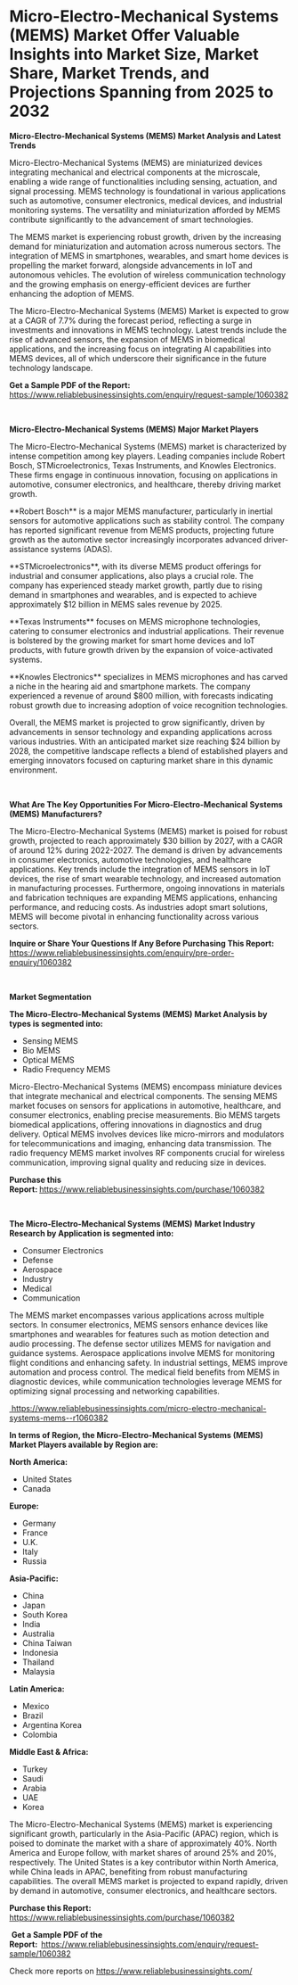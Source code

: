 <p><h1>Micro-Electro-Mechanical Systems (MEMS) Market Offer Valuable Insights into Market Size, Market Share, Market Trends, and Projections Spanning from 2025 to 2032</h1></p><p><strong>Micro-Electro-Mechanical Systems (MEMS) Market Analysis and Latest Trends</strong></p>
<p><p>Micro-Electro-Mechanical Systems (MEMS) are miniaturized devices integrating mechanical and electrical components at the microscale, enabling a wide range of functionalities including sensing, actuation, and signal processing. MEMS technology is foundational in various applications such as automotive, consumer electronics, medical devices, and industrial monitoring systems. The versatility and miniaturization afforded by MEMS contribute significantly to the advancement of smart technologies.</p><p>The MEMS market is experiencing robust growth, driven by the increasing demand for miniaturization and automation across numerous sectors. The integration of MEMS in smartphones, wearables, and smart home devices is propelling the market forward, alongside advancements in IoT and autonomous vehicles. The evolution of wireless communication technology and the growing emphasis on energy-efficient devices are further enhancing the adoption of MEMS.</p><p>The Micro-Electro-Mechanical Systems (MEMS) Market is expected to grow at a CAGR of 7.7% during the forecast period, reflecting a surge in investments and innovations in MEMS technology. Latest trends include the rise of advanced sensors, the expansion of MEMS in biomedical applications, and the increasing focus on integrating AI capabilities into MEMS devices, all of which underscore their significance in the future technology landscape.</p></p>
<p><strong>Get a Sample PDF of the Report:&nbsp;</strong> <a href="https://www.reliablebusinessinsights.com/enquiry/request-sample/1060382?utm_campaign=2295&utm_medium=2&utm_source=Github&utm_content=ia&utm_term=22032025&utm_id=micro-electro-mechanical-systems-mems">https://www.reliablebusinessinsights.com/enquiry/request-sample/1060382</a></p>
<p>&nbsp;</p>
<p><strong>Micro-Electro-Mechanical Systems (MEMS) Major Market Players</strong></p>
<p><p>The Micro-Electro-Mechanical Systems (MEMS) market is characterized by intense competition among key players. Leading companies include Robert Bosch, STMicroelectronics, Texas Instruments, and Knowles Electronics. These firms engage in continuous innovation, focusing on applications in automotive, consumer electronics, and healthcare, thereby driving market growth.</p><p>**Robert Bosch** is a major MEMS manufacturer, particularly in inertial sensors for automotive applications such as stability control. The company has reported significant revenue from MEMS products, projecting future growth as the automotive sector increasingly incorporates advanced driver-assistance systems (ADAS). </p><p>**STMicroelectronics**, with its diverse MEMS product offerings for industrial and consumer applications, also plays a crucial role. The company has experienced steady market growth, partly due to rising demand in smartphones and wearables, and is expected to achieve approximately $12 billion in MEMS sales revenue by 2025.</p><p>**Texas Instruments** focuses on MEMS microphone technologies, catering to consumer electronics and industrial applications. Their revenue is bolstered by the growing market for smart home devices and IoT products, with future growth driven by the expansion of voice-activated systems.</p><p>**Knowles Electronics** specializes in MEMS microphones and has carved a niche in the hearing aid and smartphone markets. The company experienced a revenue of around $800 million, with forecasts indicating robust growth due to increasing adoption of voice recognition technologies.</p><p>Overall, the MEMS market is projected to grow significantly, driven by advancements in sensor technology and expanding applications across various industries. With an anticipated market size reaching $24 billion by 2028, the competitive landscape reflects a blend of established players and emerging innovators focused on capturing market share in this dynamic environment.</p></p>
<p>&nbsp;</p>
<p><strong>What Are The Key Opportunities For Micro-Electro-Mechanical Systems (MEMS) Manufacturers?</strong></p>
<p><p>The Micro-Electro-Mechanical Systems (MEMS) market is poised for robust growth, projected to reach approximately $30 billion by 2027, with a CAGR of around 12% during 2022-2027. The demand is driven by advancements in consumer electronics, automotive technologies, and healthcare applications. Key trends include the integration of MEMS sensors in IoT devices, the rise of smart wearable technology, and increased automation in manufacturing processes. Furthermore, ongoing innovations in materials and fabrication techniques are expanding MEMS applications, enhancing performance, and reducing costs. As industries adopt smart solutions, MEMS will become pivotal in enhancing functionality across various sectors.</p></p>
<p><strong>Inquire or Share Your Questions If Any Before Purchasing This Report:</strong> <a href="https://www.reliablebusinessinsights.com/enquiry/pre-order-enquiry/1060382?utm_campaign=2295&utm_medium=2&utm_source=Github&utm_content=ia&utm_term=22032025&utm_id=micro-electro-mechanical-systems-mems">https://www.reliablebusinessinsights.com/enquiry/pre-order-enquiry/1060382</a></p>
<p>&nbsp;</p>
<p><strong>Market Segmentation</strong></p>
<p><strong>The Micro-Electro-Mechanical Systems (MEMS) Market Analysis by types is segmented into:</strong></p>
<p><ul><li>Sensing MEMS</li><li>Bio MEMS</li><li>Optical MEMS</li><li>Radio Frequency MEMS</li></ul></p>
<p><p>Micro-Electro-Mechanical Systems (MEMS) encompass miniature devices that integrate mechanical and electrical components. The sensing MEMS market focuses on sensors for applications in automotive, healthcare, and consumer electronics, enabling precise measurements. Bio MEMS targets biomedical applications, offering innovations in diagnostics and drug delivery. Optical MEMS involves devices like micro-mirrors and modulators for telecommunications and imaging, enhancing data transmission. The radio frequency MEMS market involves RF components crucial for wireless communication, improving signal quality and reducing size in devices.</p></p>
<p><strong>Purchase this Report:&nbsp;</strong><a href="https://www.reliablebusinessinsights.com/purchase/1060382?utm_campaign=2295&utm_medium=2&utm_source=Github&utm_content=ia&utm_term=22032025&utm_id=micro-electro-mechanical-systems-mems">https://www.reliablebusinessinsights.com/purchase/1060382</a></p>
<p>&nbsp;</p>
<p><strong>The Micro-Electro-Mechanical Systems (MEMS) Market Industry Research by Application is segmented into:</strong></p>
<p><ul><li>Consumer Electronics</li><li>Defense</li><li>Aerospace</li><li>Industry</li><li>Medical</li><li>Communication</li></ul></p>
<p><p>The MEMS market encompasses various applications across multiple sectors. In consumer electronics, MEMS sensors enhance devices like smartphones and wearables for features such as motion detection and audio processing. The defense sector utilizes MEMS for navigation and guidance systems. Aerospace applications involve MEMS for monitoring flight conditions and enhancing safety. In industrial settings, MEMS improve automation and process control. The medical field benefits from MEMS in diagnostic devices, while communication technologies leverage MEMS for optimizing signal processing and networking capabilities.</p></p>
<p><a href="https://www.reliablebusinessinsights.com/micro-electro-mechanical-systems-mems--r1060382?utm_campaign=2295&utm_medium=2&utm_source=Github&utm_content=ia&utm_term=22032025&utm_id=micro-electro-mechanical-systems-mems">&nbsp;https://www.reliablebusinessinsights.com/micro-electro-mechanical-systems-mems--r1060382</a></p>
<p><strong>In terms of Region, the Micro-Electro-Mechanical Systems (MEMS) Market Players available by Region are:</strong></p>
<p>
    <p> <strong> North America: </strong>
        <ul>
            <li>United States</li>
            <li>Canada</li>
        </ul>
        </p> 
    <p> <strong> Europe: </strong>
        <ul>
            <li>Germany</li>
            <li>France</li>
            <li>U.K.</li>
            <li>Italy</li>
            <li>Russia</li>
        </ul>
        </p> 
    <p> <strong> Asia-Pacific: </strong>
        <ul>
            <li>China</li>
            <li>Japan</li>
            <li>South Korea</li>
            <li>India</li>
            <li>Australia</li>
            <li>China Taiwan</li>
            <li>Indonesia</li>
            <li>Thailand</li>
            <li>Malaysia</li>
        </ul>
        </p> 
    <p> <strong> Latin America: </strong>
        <ul>
            <li>Mexico</li>
            <li>Brazil</li>
            <li>Argentina Korea</li>
            <li>Colombia</li>
        </ul>
        </p> 
    <p> <strong> Middle East & Africa: </strong>
        <ul>
            <li>Turkey</li>
            <li>Saudi</li>
            <li>Arabia</li>
            <li>UAE</li>
            <li>Korea</li>
        </ul>
    </p>
    </p>
<p><p>The Micro-Electro-Mechanical Systems (MEMS) market is experiencing significant growth, particularly in the Asia-Pacific (APAC) region, which is poised to dominate the market with a share of approximately 40%. North America and Europe follow, with market shares of around 25% and 20%, respectively. The United States is a key contributor within North America, while China leads in APAC, benefiting from robust manufacturing capabilities. The overall MEMS market is projected to expand rapidly, driven by demand in automotive, consumer electronics, and healthcare sectors.</p></p>
<p><strong>Purchase this Report: </strong><a href="https://www.reliablebusinessinsights.com/purchase/1060382?utm_campaign=2295&utm_medium=2&utm_source=Github&utm_content=ia&utm_term=22032025&utm_id=micro-electro-mechanical-systems-mems">https://www.reliablebusinessinsights.com/purchase/1060382</a></p>
<p>&nbsp;<strong>Get a Sample PDF of the Report:&nbsp;&nbsp;</strong><a href="https://www.reliablebusinessinsights.com/enquiry/request-sample/1060382?utm_campaign=2295&utm_medium=2&utm_source=Github&utm_content=ia&utm_term=22032025&utm_id=micro-electro-mechanical-systems-mems">https://www.reliablebusinessinsights.com/enquiry/request-sample/1060382</a></p>
<p><strong></strong></p>
<p>Check more reports on <a href="https://www.reliablebusinessinsights.com/?utm_campaign=2295&utm_medium=2&utm_source=Github&utm_content=ia&utm_term=22032025&utm_id=micro-electro-mechanical-systems-mems">https://www.reliablebusinessinsights.com/</a></p>